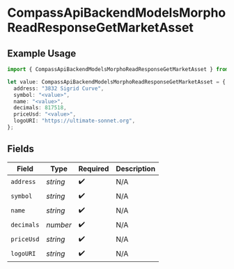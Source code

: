 # CompassApiBackendModelsMorphoReadResponseGetMarketAsset

## Example Usage

```typescript
import { CompassApiBackendModelsMorphoReadResponseGetMarketAsset } from "@compass-labs/api-sdk/models/components";

let value: CompassApiBackendModelsMorphoReadResponseGetMarketAsset = {
  address: "3832 Sigrid Curve",
  symbol: "<value>",
  name: "<value>",
  decimals: 817518,
  priceUsd: "<value>",
  logoURI: "https://ultimate-sonnet.org",
};
```

## Fields

| Field              | Type               | Required           | Description        |
| ------------------ | ------------------ | ------------------ | ------------------ |
| `address`          | *string*           | :heavy_check_mark: | N/A                |
| `symbol`           | *string*           | :heavy_check_mark: | N/A                |
| `name`             | *string*           | :heavy_check_mark: | N/A                |
| `decimals`         | *number*           | :heavy_check_mark: | N/A                |
| `priceUsd`         | *string*           | :heavy_check_mark: | N/A                |
| `logoURI`          | *string*           | :heavy_check_mark: | N/A                |